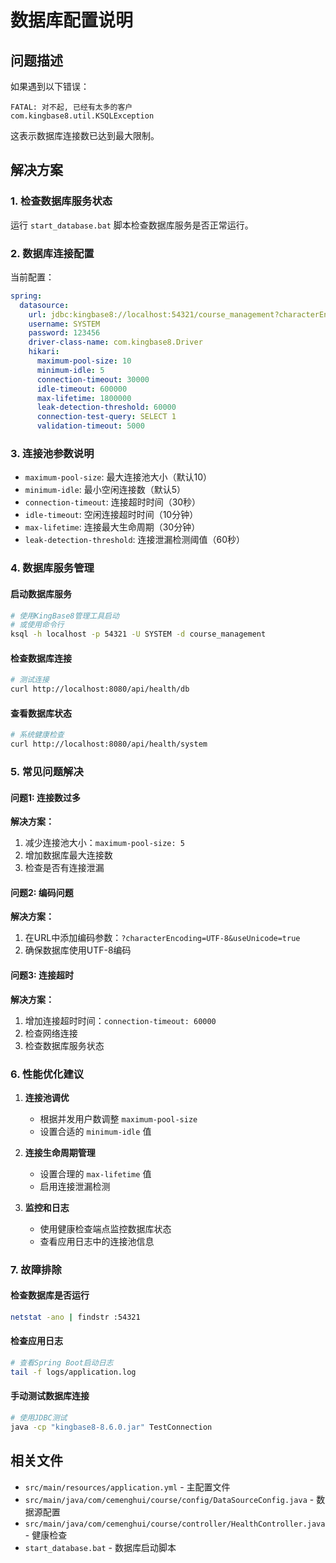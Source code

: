 # 数据库配置说明

## 问题描述

如果遇到以下错误：
```
FATAL: 对不起, 已经有太多的客户
com.kingbase8.util.KSQLException
```

这表示数据库连接数已达到最大限制。

## 解决方案

### 1. 检查数据库服务状态

运行 `start_database.bat` 脚本检查数据库服务是否正常运行。

### 2. 数据库连接配置

当前配置：
```yaml
spring:
  datasource:
    url: jdbc:kingbase8://localhost:54321/course_management?characterEncoding=UTF-8&useUnicode=true
    username: SYSTEM
    password: 123456
    driver-class-name: com.kingbase8.Driver
    hikari:
      maximum-pool-size: 10
      minimum-idle: 5
      connection-timeout: 30000
      idle-timeout: 600000
      max-lifetime: 1800000
      leak-detection-threshold: 60000
      connection-test-query: SELECT 1
      validation-timeout: 5000
```

### 3. 连接池参数说明

- `maximum-pool-size`: 最大连接池大小（默认10）
- `minimum-idle`: 最小空闲连接数（默认5）
- `connection-timeout`: 连接超时时间（30秒）
- `idle-timeout`: 空闲连接超时时间（10分钟）
- `max-lifetime`: 连接最大生命周期（30分钟）
- `leak-detection-threshold`: 连接泄漏检测阈值（60秒）

### 4. 数据库服务管理

#### 启动数据库服务
```bash
# 使用KingBase8管理工具启动
# 或使用命令行
ksql -h localhost -p 54321 -U SYSTEM -d course_management
```

#### 检查数据库连接
```bash
# 测试连接
curl http://localhost:8080/api/health/db
```

#### 查看数据库状态
```bash
# 系统健康检查
curl http://localhost:8080/api/health/system
```

### 5. 常见问题解决

#### 问题1: 连接数过多
**解决方案：**
1. 减少连接池大小：`maximum-pool-size: 5`
2. 增加数据库最大连接数
3. 检查是否有连接泄漏

#### 问题2: 编码问题
**解决方案：**
1. 在URL中添加编码参数：`?characterEncoding=UTF-8&useUnicode=true`
2. 确保数据库使用UTF-8编码

#### 问题3: 连接超时
**解决方案：**
1. 增加连接超时时间：`connection-timeout: 60000`
2. 检查网络连接
3. 检查数据库服务状态

### 6. 性能优化建议

1. **连接池调优**
   - 根据并发用户数调整 `maximum-pool-size`
   - 设置合适的 `minimum-idle` 值

2. **连接生命周期管理**
   - 设置合理的 `max-lifetime` 值
   - 启用连接泄漏检测

3. **监控和日志**
   - 使用健康检查端点监控数据库状态
   - 查看应用日志中的连接池信息

### 7. 故障排除

#### 检查数据库是否运行
```bash
netstat -ano | findstr :54321
```

#### 检查应用日志
```bash
# 查看Spring Boot启动日志
tail -f logs/application.log
```

#### 手动测试数据库连接
```bash
# 使用JDBC测试
java -cp "kingbase8-8.6.0.jar" TestConnection
```

## 相关文件

- `src/main/resources/application.yml` - 主配置文件
- `src/main/java/com/cemenghui/course/config/DataSourceConfig.java` - 数据源配置
- `src/main/java/com/cemenghui/course/controller/HealthController.java` - 健康检查
- `start_database.bat` - 数据库启动脚本 